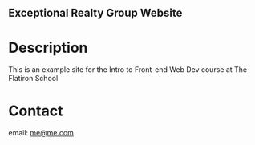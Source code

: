 Exceptional Realty Group Website
---

# Description

This is an example site for the Intro to Front-end Web Dev course at The Flatiron School

# Contact

email: me@me.com
